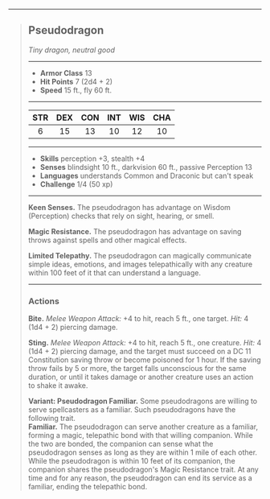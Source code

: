 ***
> ## Pseudodragon
> *Tiny dragon, neutral good*
> 
> ***
> 
> - **Armor Class** 13
> - **Hit Points** 7 (2d4 + 2)
> - **Speed** 15 ft., fly 60 ft.
> 
> ***
> 
> |STR|DEX|CON|INT|WIS|CHA|
> |:---:|:---:|:---:|:---:|:---:|:---:|
> |6|15|13|10|12|10|
> 
> ***
> 
> - **Skills** perception +3, stealth +4
> - **Senses** blindsight 10 ft., darkvision 60 ft., passive Perception 13
> - **Languages** understands Common and Draconic but can't speak
> - **Challenge** 1/4 (50 xp)
> 
> ***
> 
> **Keen Senses.** The pseudodragon has advantage on Wisdom (Perception) checks that rely on sight, hearing, or smell.
> 
> **Magic Resistance.** The pseudodragon has advantage on saving throws against spells and other magical effects.
> 
> **Limited Telepathy.** The pseudodragon can magically communicate simple ideas, emotions, and images telepathically with any creature within 100 feet of it that can understand a language.
> 
> ***
> 
> ### Actions
> **Bite.** *Melee Weapon Attack:* +4 to hit, reach 5 ft., one target. *Hit:* 4 (1d4 + 2) piercing damage.
> 
> **Sting.** *Melee Weapon Attack:* +4 to hit, reach 5 ft., one creature. *Hit:* 4 (1d4 + 2) piercing damage, and the target must succeed on a DC 11 Constitution saving throw or become poisoned for 1 hour. If the saving throw fails by 5 or more, the target falls unconscious for the same duration, or until it takes damage or another creature uses an action to shake it awake.
> 
> **Variant: Pseudodragon Familiar.** Some pseudodragons are willing to serve spellcasters as a familiar. Such pseudodragons have the following trait.  
> **Familiar.** The pseudodragon can serve another creature as a familiar, forming a magic, telepathic bond with that willing companion. While the two are bonded, the companion can sense what the pseudodragon senses as long as they are within 1 mile of each other. While the pseudodragon is within 10 feet of its companion, the companion shares the pseudodragon's Magic Resistance trait. At any time and for any reason, the pseudodragon can end its service as a familiar, ending the telepathic bond.